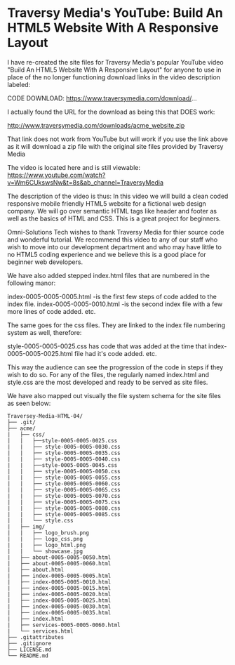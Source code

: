 # Traversy Media's YouTube: Build An HTML5 Website With A Responsive Layout




I have re-created the site files for Traversy Media's popular YouTube video "Build An HTML5 Website With A Responsive Layout" for anyone to use in place of the no longer functioning download links in the video description labeled:

CODE DOWNLOAD:
https://www.traversymedia.com/download/...

I actually found the URL for the download as being this that DOES work:

http://www.traversymedia.com/downloads/acme_website.zip

That link does not work from YouTube but will work if you use the link above as it will download a zip file with the original site files provided by Traversy Media


The video is located here and is still viewable:
https://www.youtube.com/watch?v=Wm6CUkswsNw&t=8s&ab_channel=TraversyMedia


The description of the video is thus:
In this video we will build a clean coded responsive mobile friendly HTML5 website for a fictional web design company. We will go over semantic HTML tags like header and footer as well as the basics of HTML and CSS. This is a great project for beginners.

Omni-Solutions Tech wishes to thank Traversy Media for thier source code and wonderful tutorial. We recommend this video to any of our staff who wish to move into our development department and who may have little to no HTML5 coding experience and we believe this is a good place for beginner web developers.

We have also added stepped index.html files that are numbered in the following manor:

index-0005-0005-0005.html -is the first few steps of code added to the index file.
index-0005-0005-0010.html -is the second index file with a few more lines of code added.
etc.

The same goes for the css files.  They are linked to the index file numbering system as well, therefore:

style-0005-0005-0025.css has code that was added at the time that index-0005-0005-0025.html file had it's code added.
etc.

This way the audience can see the progression of the code in steps if they wish to do so. For any of the files, the regularly named index.html and style.css are the most developed and ready to be served as site files.

We have also mapped out visually the file system schema for the site files as seen below:

```
Traversey-Media-HTML-04/
├── .git/
├── acme/
|   ├── css/
|   |   ├──style-0005-0005-0025.css
|   |   ├── style-0005-0005-0030.css
|   |   ├── style-0005-0005-0035.css
|   |   ├── style-0005-0005-0040.css
|   |   ├──style-0005-0005-0045.css
|   |   ├── style-0005-0005-0050.css
|   |   ├── style-0005-0005-0055.css
|   |   ├── style-0005-0005-0060.css
|   |   ├── style-0005-0005-0065.css
|   |   ├── style-0005-0005-0070.css
|   |   ├── style-0005-0005-0075.css
|   |   ├── style-0005-0005-0080.css
|   |   ├── style-0005-0005-0085.css
|   |   └── style.css
|   ├── img/
|   |   ├── logo_brush.png
|   |   ├── logo_css.png
|   |   ├── logo_html.png
|   |   └── showcase.jpg
|   ├── about-0005-0005-0050.html
|   ├── about-0005-0005-0060.html
|   ├── about.html
|   ├── index-0005-0005-0005.html
|   ├── index-0005-0005-0010.html
|   ├── index-0005-0005-0015.html
|   ├── index-0005-0005-0020.html
|   ├── index-0005-0005-0025.html
|   ├── index-0005-0005-0030.html
|   ├── index-0005-0005-0035.html
|   ├── index.html
|   ├── services-0005-0005-0060.html
|   └── services.html
├── .gitattributes
├── .gitignore
├── LICENSE.md
└── README.md
```
